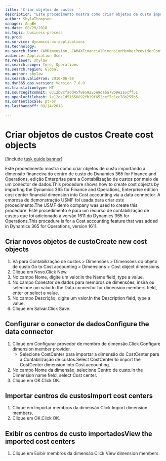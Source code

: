 ```yaml
--- 
title: 'Criar objetos de custos  '
description: "Este procedimento mostra como criar objetos de custo importando a dimensão financeira do centro de custo do Dynamics 365 for Finance and Operations, edição Enterprise para a Contabilização de custos por meio de um conector de dados."
author: ShylaThompson
manager: AnnBe
ms.date: 08/29/2018
ms.topic: business-process
ms.prod: 
ms.service: dynamics-ax-applications
ms.technology: 
ms.search.form: CAMDimension, CAMAXFinancialDimensionMemberProviderConfiguration, CAMDimensionMember
audience: Application User
ms.reviewer: shylaw
ms.search.scope: Core, Operations
ms.search.region: Global
ms.author: shylaw
ms.search.validFrom: 2016-06-30
ms.dyn365.ops.version: Version 7.0.0
ms.translationtype: HT
ms.sourcegitcommit: 0312b8cfadd45f8e59225e9daba78b9e216cff51
ms.openlocfilehash: 1e12de1d51658092fb19f652cef7c1cc78b255b5
ms.contentlocale: pt-br
ms.lasthandoff: 09/14/2018

---
```

# <a name="create-cost-objects"></a><span data-ttu-id="fd854-103">Criar objetos de custos  </span><span class="sxs-lookup"><span data-stu-id="fd854-103">Create cost objects</span></span> 

[!include [task guide banner](../../includes/task-guide-banner.md)]

<span data-ttu-id="fd854-104">Este procedimento mostra como criar objetos de custo importando a dimensão financeira do centro de custo do Dynamics 365 for Finance and Operations, edição Enterprise para a Contabilização de custos por meio de um conector de dados.</span><span class="sxs-lookup"><span data-stu-id="fd854-104">This procedure shows how to create cost objects by importing the Dynamics 365 for Finance and Operations, Enterprise edition cost center financial dimension into Cost accounting via a data connector.</span></span> <span data-ttu-id="fd854-105">A empresa de demonstração USMF foi usada para criar este procedimento.</span><span class="sxs-lookup"><span data-stu-id="fd854-105">The USMF demo company was used to create this procedure.</span></span> <span data-ttu-id="fd854-106">Este procedimento é para um recurso de contabilização de custos que foi adicionado à versão 1611 do Dynamics 365 for Operations.</span><span class="sxs-lookup"><span data-stu-id="fd854-106">This procedure is for a Cost accounting feature that was added in Dynamics 365 for Operations, version 1611.</span></span>


## <a name="create-new-cost-objects"></a><span data-ttu-id="fd854-107">Criar novos objetos de custo</span><span class="sxs-lookup"><span data-stu-id="fd854-107">Create new cost objects</span></span>
1. <span data-ttu-id="fd854-108">Vá para Contabilização de custos > Dimensões > Dimensões do objeto de custo.</span><span class="sxs-lookup"><span data-stu-id="fd854-108">Go to Cost accounting > Dimensions > Cost object dimensions.</span></span>
2. <span data-ttu-id="fd854-109">Clique em Novo.</span><span class="sxs-lookup"><span data-stu-id="fd854-109">Click New.</span></span>
3. <span data-ttu-id="fd854-110">No campo Nome, digite um valor.</span><span class="sxs-lookup"><span data-stu-id="fd854-110">In the Name field, type a value.</span></span>
4. <span data-ttu-id="fd854-111">No campo Conector de dados para membros de dimensões, insira ou selecione um valor.</span><span class="sxs-lookup"><span data-stu-id="fd854-111">In the Data connector for dimension members field, enter or select a value.</span></span>
5. <span data-ttu-id="fd854-112">No campo Descrição, digite um valor.</span><span class="sxs-lookup"><span data-stu-id="fd854-112">In the Description field, type a value.</span></span>
6. <span data-ttu-id="fd854-113">Clique em Salvar.</span><span class="sxs-lookup"><span data-stu-id="fd854-113">Click Save.</span></span>

## <a name="configure-the-data-connector"></a><span data-ttu-id="fd854-114">Configurar o conector de dados</span><span class="sxs-lookup"><span data-stu-id="fd854-114">Configure the data connector</span></span>
1. <span data-ttu-id="fd854-115">Clique em Configurar provedor de membro de dimensão.</span><span class="sxs-lookup"><span data-stu-id="fd854-115">Click Configure dimension member provider.</span></span>
    * <span data-ttu-id="fd854-116">Selecione CostCenter para importar a dimensão do CostCenter para a Contabilização de custos.</span><span class="sxs-lookup"><span data-stu-id="fd854-116">Select CostCenter to import the CostCenter dimension into Cost accounting.</span></span>  
2. <span data-ttu-id="fd854-117">No campo Nome da dimensão, selecione Centro de custo.</span><span class="sxs-lookup"><span data-stu-id="fd854-117">In the Dimension name field, select Cost center.</span></span>
3. <span data-ttu-id="fd854-118">Clique em OK.</span><span class="sxs-lookup"><span data-stu-id="fd854-118">Click OK.</span></span>

## <a name="import-cost-centers"></a><span data-ttu-id="fd854-119">Importar centros de custos</span><span class="sxs-lookup"><span data-stu-id="fd854-119">Import cost centers</span></span>
1. <span data-ttu-id="fd854-120">Clique em Importar membros da dimensão.</span><span class="sxs-lookup"><span data-stu-id="fd854-120">Click Import dimension members.</span></span>
2. <span data-ttu-id="fd854-121">Clique em OK.</span><span class="sxs-lookup"><span data-stu-id="fd854-121">Click OK.</span></span>

## <a name="view-the-imported-cost-centers"></a><span data-ttu-id="fd854-122">Exibir os centros de custo importados</span><span class="sxs-lookup"><span data-stu-id="fd854-122">View the imported cost centers</span></span>
1. <span data-ttu-id="fd854-123">Clique em Exibir membros da dimensão.</span><span class="sxs-lookup"><span data-stu-id="fd854-123">Click View dimension members.</span></span>


